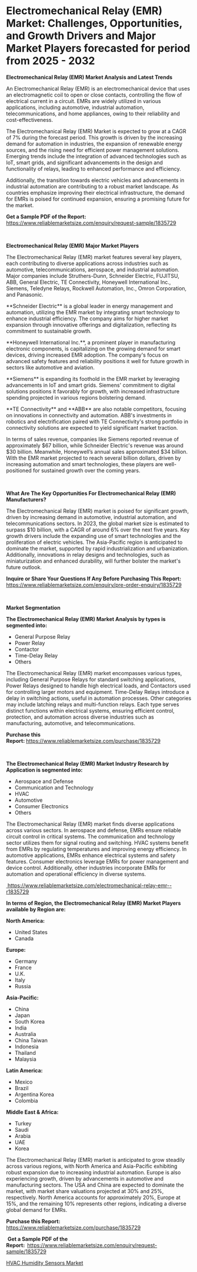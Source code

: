 <p><h1>Electromechanical Relay (EMR) Market: Challenges, Opportunities, and Growth Drivers and Major Market Players forecasted for period from 2025 - 2032</h1></p><p><strong>Electromechanical Relay (EMR) Market Analysis and Latest Trends</strong></p>
<p><p>An Electromechanical Relay (EMR) is an electromechanical device that uses an electromagnetic coil to open or close contacts, controlling the flow of electrical current in a circuit. EMRs are widely utilized in various applications, including automotive, industrial automation, telecommunications, and home appliances, owing to their reliability and cost-effectiveness.</p><p>The Electromechanical Relay (EMR) Market is expected to grow at a CAGR of 7% during the forecast period. This growth is driven by the increasing demand for automation in industries, the expansion of renewable energy sources, and the rising need for efficient power management solutions. Emerging trends include the integration of advanced technologies such as IoT, smart grids, and significant advancements in the design and functionality of relays, leading to enhanced performance and efficiency.</p><p>Additionally, the transition towards electric vehicles and advancements in industrial automation are contributing to a robust market landscape. As countries emphasize improving their electrical infrastructure, the demand for EMRs is poised for continued expansion, ensuring a promising future for the market.</p></p>
<p><strong>Get a Sample PDF of the Report:&nbsp;</strong> <a href="https://www.reliablemarketsize.com/enquiry/request-sample/1835729?utm_campaign=2773&utm_medium=2&utm_source=Github&utm_content=ia&utm_term=26032025&utm_id=electromechanical-relay-emr">https://www.reliablemarketsize.com/enquiry/request-sample/1835729</a></p>
<p>&nbsp;</p>
<p><strong>Electromechanical Relay (EMR) Major Market Players</strong></p>
<p><p>The Electromechanical Relay (EMR) market features several key players, each contributing to diverse applications across industries such as automotive, telecommunications, aerospace, and industrial automation. Major companies include Struthers-Dunn, Schneider Electric, FUJITSU, ABB, General Electric, TE Connectivity, Honeywell International Inc., Siemens, Teledyne Relays, Rockwell Automation, Inc., Omron Corporation, and Panasonic.</p><p>**Schneider Electric** is a global leader in energy management and automation, utilizing the EMR market by integrating smart technology to enhance industrial efficiency. The company aims for higher market expansion through innovative offerings and digitalization, reflecting its commitment to sustainable growth.</p><p>**Honeywell International Inc.**, a prominent player in manufacturing electronic components, is capitalizing on the growing demand for smart devices, driving increased EMR adoption. The company's focus on advanced safety features and reliability positions it well for future growth in sectors like automotive and aviation.</p><p>**Siemens** is expanding its foothold in the EMR market by leveraging advancements in IoT and smart grids. Siemens' commitment to digital solutions positions it favorably for growth, with increased infrastructure spending projected in various regions bolstering demand.</p><p>**TE Connectivity** and **ABB** are also notable competitors, focusing on innovations in connectivity and automation. ABB's investments in robotics and electrification paired with TE Connectivity's strong portfolio in connectivity solutions are expected to yield significant market traction.</p><p>In terms of sales revenue, companies like Siemens reported revenue of approximately $67 billion, while Schneider Electric's revenue was around $30 billion. Meanwhile, Honeywell’s annual sales approximated $34 billion. With the EMR market projected to reach several billion dollars, driven by increasing automation and smart technologies, these players are well-positioned for sustained growth over the coming years.</p></p>
<p>&nbsp;</p>
<p><strong>What Are The Key Opportunities For Electromechanical Relay (EMR) Manufacturers?</strong></p>
<p><p>The Electromechanical Relay (EMR) market is poised for significant growth, driven by increasing demand in automotive, industrial automation, and telecommunications sectors. In 2023, the global market size is estimated to surpass $10 billion, with a CAGR of around 6% over the next five years. Key growth drivers include the expanding use of smart technologies and the proliferation of electric vehicles. The Asia-Pacific region is anticipated to dominate the market, supported by rapid industrialization and urbanization. Additionally, innovations in relay designs and technologies, such as miniaturization and enhanced durability, will further bolster the market's future outlook.</p></p>
<p><strong>Inquire or Share Your Questions If Any Before Purchasing This Report:</strong> <a href="https://www.reliablemarketsize.com/enquiry/pre-order-enquiry/1835729?utm_campaign=2773&utm_medium=2&utm_source=Github&utm_content=ia&utm_term=26032025&utm_id=electromechanical-relay-emr">https://www.reliablemarketsize.com/enquiry/pre-order-enquiry/1835729</a></p>
<p>&nbsp;</p>
<p><strong>Market Segmentation</strong></p>
<p><strong>The Electromechanical Relay (EMR) Market Analysis by types is segmented into:</strong></p>
<p><ul><li>General Purpose Relay</li><li>Power Relay</li><li>Contactor</li><li>Time-Delay Relay</li><li>Others</li></ul></p>
<p><p>The Electromechanical Relay (EMR) market encompasses various types, including General Purpose Relays for standard switching applications, Power Relays designed to handle high electrical loads, and Contactors used for controlling larger motors and equipment. Time-Delay Relays introduce a delay in switching actions, useful in automation processes. Other categories may include latching relays and multi-function relays. Each type serves distinct functions within electrical systems, ensuring efficient control, protection, and automation across diverse industries such as manufacturing, automotive, and telecommunications.</p></p>
<p><strong>Purchase this Report:&nbsp;</strong><a href="https://www.reliablemarketsize.com/purchase/1835729?utm_campaign=2773&utm_medium=2&utm_source=Github&utm_content=ia&utm_term=26032025&utm_id=electromechanical-relay-emr">https://www.reliablemarketsize.com/purchase/1835729</a></p>
<p>&nbsp;</p>
<p><strong>The Electromechanical Relay (EMR) Market Industry Research by Application is segmented into:</strong></p>
<p><ul><li>Aerospace and Defense</li><li>Communication and Technology</li><li>HVAC</li><li>Automotive</li><li>Consumer Electronics</li><li>Others</li></ul></p>
<p><p>The Electromechanical Relay (EMR) market finds diverse applications across various sectors. In aerospace and defense, EMRs ensure reliable circuit control in critical systems. The communication and technology sector utilizes them for signal routing and switching. HVAC systems benefit from EMRs by regulating temperatures and improving energy efficiency. In automotive applications, EMRs enhance electrical systems and safety features. Consumer electronics leverage EMRs for power management and device control. Additionally, other industries incorporate EMRs for automation and operational efficiency in diverse systems.</p></p>
<p><a href="https://www.reliablemarketsize.com/electromechanical-relay-emr--r1835729?utm_campaign=2773&utm_medium=2&utm_source=Github&utm_content=ia&utm_term=26032025&utm_id=electromechanical-relay-emr">&nbsp;https://www.reliablemarketsize.com/electromechanical-relay-emr--r1835729</a></p>
<p><strong>In terms of Region, the Electromechanical Relay (EMR) Market Players available by Region are:</strong></p>
<p>
    <p> <strong> North America: </strong>
        <ul>
            <li>United States</li>
            <li>Canada</li>
        </ul>
        </p> 
    <p> <strong> Europe: </strong>
        <ul>
            <li>Germany</li>
            <li>France</li>
            <li>U.K.</li>
            <li>Italy</li>
            <li>Russia</li>
        </ul>
        </p> 
    <p> <strong> Asia-Pacific: </strong>
        <ul>
            <li>China</li>
            <li>Japan</li>
            <li>South Korea</li>
            <li>India</li>
            <li>Australia</li>
            <li>China Taiwan</li>
            <li>Indonesia</li>
            <li>Thailand</li>
            <li>Malaysia</li>
        </ul>
        </p> 
    <p> <strong> Latin America: </strong>
        <ul>
            <li>Mexico</li>
            <li>Brazil</li>
            <li>Argentina Korea</li>
            <li>Colombia</li>
        </ul>
        </p> 
    <p> <strong> Middle East & Africa: </strong>
        <ul>
            <li>Turkey</li>
            <li>Saudi</li>
            <li>Arabia</li>
            <li>UAE</li>
            <li>Korea</li>
        </ul>
    </p>
    </p>
<p><p>The Electromechanical Relay (EMR) market is anticipated to grow steadily across various regions, with North America and Asia-Pacific exhibiting robust expansion due to increasing industrial automation. Europe is also experiencing growth, driven by advancements in automotive and manufacturing sectors. The USA and China are expected to dominate the market, with market share valuations projected at 30% and 25%, respectively. North America accounts for approximately 20%, Europe at 15%, and the remaining 10% represents other regions, indicating a diverse global demand for EMRs.</p></p>
<p><strong>Purchase this Report: </strong><a href="https://www.reliablemarketsize.com/purchase/1835729?utm_campaign=2773&utm_medium=2&utm_source=Github&utm_content=ia&utm_term=26032025&utm_id=electromechanical-relay-emr">https://www.reliablemarketsize.com/purchase/1835729</a></p>
<p>&nbsp;<strong>Get a Sample PDF of the Report:&nbsp;&nbsp;</strong><a href="https://www.reliablemarketsize.com/enquiry/request-sample/1835729?utm_campaign=2773&utm_medium=2&utm_source=Github&utm_content=ia&utm_term=26032025&utm_id=electromechanical-relay-emr">https://www.reliablemarketsize.com/enquiry/request-sample/1835729</a></p>
<p><strong></strong></p>
<p><p><a href="https://github.com/altafvaraswj/Market-Research-Report-List-1/blob/main/hvac-humidity-sensors-market.md?utm_campaign=2773&utm_medium=2&utm_source=Github&utm_content=ia&utm_term=26032025&utm_id=electromechanical-relay-emr">HVAC Humidity Sensors Market</a></p></p>